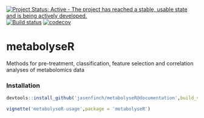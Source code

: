 [![Project Status: Active - The project has reached a stable, usable state and is being actively developed.](http://www.repostatus.org/badges/latest/active.svg)](http://www.repostatus.org/#active) [![Build status](https://travis-ci.org/jasenfinch/metabolyseR.svg?branch=documentation)](https://travis-ci.org/jasenfinch/metabolyseR) [![codecov](https://codecov.io/gh/jasenfinch/metabolyseR/branch/documentation/graph/badge.svg)](https://codecov.io/gh/jasenfinch/metabolyseR/branch/documentation)

# metabolyseR

Methods for pre-treatment, classification, feature selection and correlation analyses of metabolomics data

### Installation

```r
devtools::install_github('jasenfinch/metabolyseR@documentation',build_vignettes = TRUE)

vignette('metabolyseR-usage',package = 'metabolyseR')
```
